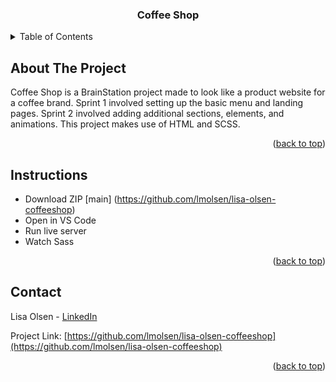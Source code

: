 <a id="readme-top"></a>

<h3 align="center">Coffee Shop</h3>

<!-- TABLE OF CONTENTS -->
<details>
  <summary>Table of Contents</summary>
  <ol>
    <li>
      <a href="#about-the-project">About The Project</a>
    </li>
    <li><a href="#instructions">Instructions</a></li>
    <li><a href="#contact">Contact</a></li>
  </ol>
</details>

<!-- ABOUT THE PROJECT -->
## About The Project
Coffee Shop is a BrainStation project made to look like a product website for a coffee brand. Sprint 1 involved setting up the basic menu and landing pages. Sprint 2 involved adding additional sections, elements, and animations. This project makes use of HTML and SCSS.

<p align="right">(<a href="#readme-top">back to top</a>)</p>

<!-- INSTRUCTIONS -->
## Instructions

* Download ZIP [main] (https://github.com/lmolsen/lisa-olsen-coffeeshop)
* Open in VS Code
* Run live server
* Watch Sass

<p align="right">(<a href="#readme-top">back to top</a>)</p>

<!-- CONTACT -->
## Contact

Lisa Olsen - [LinkedIn](https://github.com/lmolsen/lisa-olsen-snaps) 

Project Link: [https://github.com/lmolsen/lisa-olsen-coffeeshop](https://github.com/lmolsen/lisa-olsen-coffeeshop)

<p align="right">(<a href="#readme-top">back to top</a>)</p>


